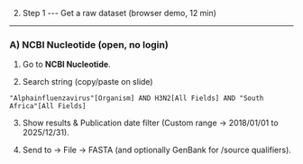 2) Step 1 --- Get a raw dataset (browser demo, 12 min)
----------------------------------------------------

### A) NCBI Nucleotide (open, no login)

1.  Go to **NCBI Nucleotide**.

2.  Search string (copy/paste on slide)

```
"Alphainfluenzavirus"[Organism] AND H3N2[All Fields] AND "South Africa"[All Fields]
```

3.  Show results & Publication date filter (Custom range → 2018/01/01 to 2025/12/31).

4.  Send to → File → FASTA (and optionally GenBank for /source qualifiers).


